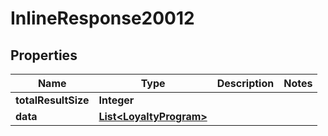 

# InlineResponse20012

## Properties

Name | Type | Description | Notes
------------ | ------------- | ------------- | -------------
**totalResultSize** | **Integer** |  | 
**data** | [**List&lt;LoyaltyProgram&gt;**](LoyaltyProgram.md) |  | 



